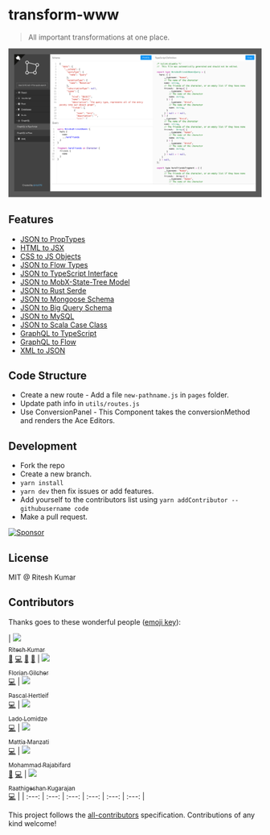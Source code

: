 # transform-www

> All important transformations at one place.

![Demo](demo.png)

## Features
- [JSON to PropTypes](https://transform.now.sh)
- [HTML to JSX](https://transform.now.sh/html-to-jsx)
- [CSS to JS Objects](https://transform.now.sh/css-to-js)
- [JSON to Flow Types](https://transform.now.sh/json-to-flow-types)
- [JSON to TypeScript Interface](https://transform.now.sh/json-to-ts-interface)
- [JSON to MobX-State-Tree Model](https://transform.now.sh/json-to-mobx-state-tree)
- [JSON to Rust Serde](https://transform.now.sh/json-to-rust-serde)
- [JSON to Mongoose Schema](https://transform.now.sh/json-to-mongoose)
- [JSON to Big Query Schema](https://transform.now.sh/json-to-big-query)
- [JSON to MySQL](https://transform.now.sh/json-to-mysql)
- [JSON to Scala Case Class](https://transform.now.sh/json-to-scala-case-class)
- [GraphQL to TypeScript](https://transform.now.sh/graphql-to-typescript)
- [GraphQL to Flow](https://transform.now.sh/graphql-to-flow)
- [XML to JSON](https://transform.now.sh/xml-to-json)

## Code Structure
- Create a new route - Add a file `new-pathname.js` in `pages` folder.
- Update path info in `utils/routes.js`
- Use ConversionPanel - This Component takes the conversionMethod and renders the Ace Editors.

## Development

- Fork the repo
- Create a new branch.
- `yarn install`
- `yarn dev` then fix issues or add features.
- Add yourself to the contributors list using `yarn addContributor -- githubusername code`
- Make a pull request.

<a href="https://app.codesponsor.io/link/8CBegPnJTnjtddvd2E18Su4F/ritz078/transform-www" rel="nofollow"><img src="https://app.codesponsor.io/embed/8CBegPnJTnjtddvd2E18Su4F/ritz078/transform-www.svg" style="width: 888px; height: 68px;" alt="Sponsor" /></a>

## License
MIT @ Ritesh Kumar
## Contributors

Thanks goes to these wonderful people ([emoji key](https://github.com/kentcdodds/all-contributors#emoji-key)):

<!-- ALL-CONTRIBUTORS-LIST:START - Do not remove or modify this section -->
| [<img src="https://avatars3.githubusercontent.com/u/5389035?v=4" width="100px;"/><br /><sub>Ritesh Kumar</sub>](http://riteshkr.com)<br />[📖](https://github.com//transform-graphql-type-annotations/commits?author=ritz078 "Documentation") [💻](https://github.com//transform-graphql-type-annotations/commits?author=ritz078 "Code") [🤔](#ideas-ritz078 "Ideas, Planning, & Feedback") [👀](#review-ritz078 "Reviewed Pull Requests") | [<img src="https://avatars2.githubusercontent.com/u/47542?v=4" width="100px;"/><br /><sub>Florian Gilcher</sub>](http://asquera.de)<br />[💻](https://github.com/ritz078/transform-www/commits?author=skade "Code") | [<img src="https://avatars1.githubusercontent.com/u/20063?v=4" width="100px;"/><br /><sub>Pascal Hertleif</sub>](http://pascalhertleif.de/)<br />[💻](https://github.com/ritz078/transform-www/commits?author=killercup "Code") | [<img src="https://avatars3.githubusercontent.com/u/534610?v=4" width="100px;"/><br /><sub>Lado Lomidze</sub>](http://landish.github.io)<br />[💻](https://github.com/ritz078/transform-www/commits?author=Landish "Code") | [<img src="https://avatars1.githubusercontent.com/u/13787614?v=4" width="100px;"/><br /><sub>Mattia Manzati</sub>](https://github.com/mattiamanzati)<br />[💻](https://github.com/ritz078/transform-www/commits?author=mattiamanzati "Code") | [<img src="https://avatars3.githubusercontent.com/u/12202757?v=4" width="100px;"/><br /><sub>Mohammad Rajabifard</sub>](https://tarino.ir)<br />[🤔](#ideas-morajabi "Ideas, Planning, & Feedback") [💻](https://github.com/ritz078/transform-www/commits?author=morajabi "Code") | [<img src="https://avatars0.githubusercontent.com/u/3108160?v=4" width="100px;"/><br /><sub>Raathigeshan Kugarajan</sub>](http://raathigesh.com/)<br />[💻](https://github.com/ritz078/transform-www/commits?author=Raathigesh "Code") |
| :---: | :---: | :---: | :---: | :---: | :---: |
<!-- ALL-CONTRIBUTORS-LIST:END -->

This project follows the [all-contributors](https://github.com/kentcdodds/all-contributors) specification. Contributions of any kind welcome!

